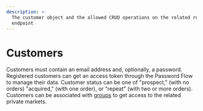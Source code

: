 ```yaml
---
description: >-
  The customer object and the allowed CRUD operations on the related resource
  endpoint
---
```


# Customers

Customers must contain an email address and, optionally, a password. Registered customers can get an access token through the Password Flow to manage their data. Customer status can be one of "prospect," (with no orders) "acquired," (with one order), or "repeat" (with two or more orders). Customers can be associated with [groups](../customer\_groups/) to get access to the related private markets.
